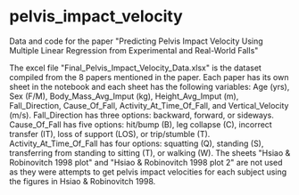 # pelvis_impact_velocity
Data and code for the paper "Predicting Pelvis Impact Velocity Using Multiple Linear Regression from Experimental and Real-World Falls"

The excel file "Final_Pelvis_Impact_Velocity_Data.xlsx" is the dataset compiled from the 8 papers mentioned in the paper. Each paper has its own sheet in the notebook and each sheet has the following variables: Age (yrs), Sex (F/M), Body_Mass_Avg_Imput (kg), Height_Avg_Imput (m), Fall_Direction, Cause_Of_Fall, Activity_At_Time_Of_Fall, and Vertical_Velocity (m/s). Fall_Direction has three options: backward, forward, or sideways. Cause_Of_Fall has five options: hit/bump (B), leg collapse (C), incorrect transfer (IT), loss of support (LOS), or trip/stumble (T). Activity_At_Time_Of_Fall has four options: squatting (Q), standing (S), transferring from standing to sitting (T), or walking (W). The sheets "Hsiao & Robinovitch 1998 plot" and "Hsiao & Robinovitch 1998 plot 2" are not used as they were attempts to get pelvis impact velocities for each subject using the figures in Hsiao & Robinovitch 1998.
